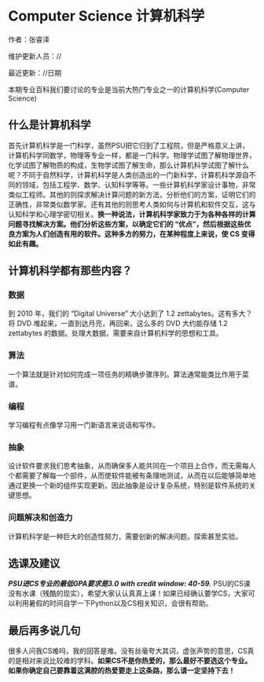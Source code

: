 # Computer Science 计算机科学

作者：张睿泽

维护更新人员：//

最近更新：//日期

本期专业百科我们要讨论的专业是当前大热门专业之一的计算机科学\(Computer Science\)

## 什么是计算机科学

首先计算机科学是一门科学，虽然PSU把它归到了工程院，但是严格意义上讲，计算机科学同数学，物理等专业一样，都是一门科学。物理学试图了解物理世界，化学试图了解物质的构成，生物学试图了解生命，那么计算机科学试图了解什么呢？不同于自然科学，计算机科学是人类创造出的一门新科学，计算机科学源自不同的领域，包括工程学、数学、认知科学等等。一些计算机科学家设计事物，非常类似工程师。其他的则探求解决计算问题的新方法，分析他们的方案，证明它们的正确性，非常类似数学家。还有其他的则思考人类如何与计算机和软件交互，这与认知科学和心理学密切相关。**换一种说法，计算机科学家致力于为各种各样的计算问题寻找解决方案。他们分析这些方案，以确定它们的 “优点”，然后根据这些优良方案为人们创造有用的软件。这种多方的努力，在某种程度上来说，使 CS 变得如此有趣。**![](data:image/gif;base64,iVBORw0KGgoAAAANSUhEUgAAAAEAAAABCAYAAAAfFcSJAAAADUlEQVQImWNgYGBgAAAABQABh6FO1AAAAABJRU5ErkJggg==)

## 计算机科学都有那些内容？![](data:image/gif;base64,iVBORw0KGgoAAAANSUhEUgAAAAEAAAABCAYAAAAfFcSJAAAADUlEQVQImWNgYGBgAAAABQABh6FO1AAAAABJRU5ErkJggg==)

### 数据

到 2010 年，我们的 “Digital Universe” 大小达到了 1.2 zettabytes。这有多大？将 DVD 堆起来，一直到达月亮，再回来，这么多的 DVD 大约能存储 1.2 zettabytes 的数据。处理大数据，需要来自计算机科学的思想和工具。

### 算法

一个算法就是针对如何完成一项任务的精确步骤序列。算法通常能类比作用于菜谱。

### 编程

学习编程有点像学习用一门新语言来说话和写作。

### 抽象

设计软件要求我们思考抽象，从而确保多人能共同在一个项目上合作，而无需每人个都需要了解每一个部件，从而使软件能被有条理地测试，从而在以后能够简单地通过更换一个新的组件实现更新。因此抽象是设计复杂系统，特别是软件系统的关键思想。

### 问题解决和创造力

计算机科学是一种巨大的创造性努力，需要创新的解决问题，探索甚至实验。![](data:image/gif;base64,iVBORw0KGgoAAAANSUhEUgAAAAEAAAABCAYAAAAfFcSJAAAADUlEQVQImWNgYGBgAAAABQABh6FO1AAAAABJRU5ErkJggg==)

## 选课及建议

_**PSU进CS专业的最低GPA要求是3.0 with credit window: 40-59.**_ PSU的CS课没有水课（残酷的现实），希望大家认认真真上课！如果已经确认要学CS，大家可以利用暑假的时间自学一下Python以及CS相关知识，会很有帮助。

## 最后再多说几句

很多人问我CS难吗，我的回答是难。没有丝毫夸大其词，虚张声势的意思，CS真的是相对来说比较难的学科。**如果CS不是你热爱的，那么最好不要选这个专业。如果你确定自己要靠着这满腔的热爱要走上这条路，那么请一定坚持下去！**  



